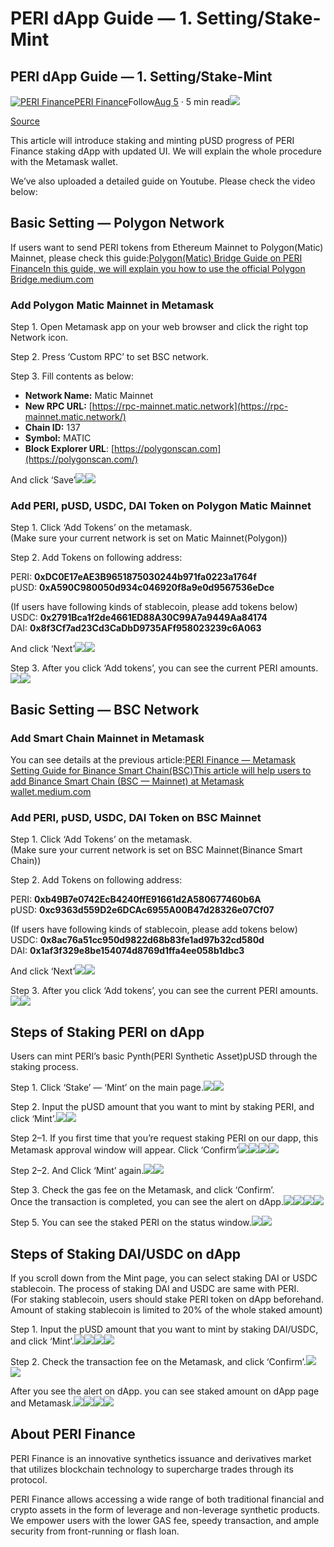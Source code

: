 # PERI dApp Guide — 1. Setting/Stake-Mint

## PERI dApp Guide — 1. Setting/Stake-Mint <a id="8001"></a>

[![PERI Finance](https://miro.medium.com/fit/c/96/96/1*8823tJq5K3Y0x2MHlm_n9w.jpeg)](https://perifinance.medium.com/?source=post_page-----22d61da24a64--------------------------------)[PERI Finance](https://perifinance.medium.com/?source=post_page-----22d61da24a64--------------------------------)Follow[Aug 5](https://medium.com/perifinance/peri-dapp-guide-1-setting-stake-mint-22d61da24a64?source=post_page-----22d61da24a64--------------------------------) · 5 min read![](https://miro.medium.com/max/1400/1*yB5IOO62hYp-avwaDqWvFw.jpeg)

[Source](https://medium.com/perifinance/peri-dapp-guide-1-setting-stake-mint-22d61da24a64)

This article will introduce staking and minting pUSD progress of PERI Finance staking dApp with updated UI. We will explain the whole procedure with the Metamask wallet.

We’ve also uploaded a detailed guide on Youtube. Please check the video below:

## Basic Setting — Polygon Network <a id="68fe"></a>

If users want to send PERI tokens from Ethereum Mainnet to Polygon\(Matic\) Mainnet, please check this guide:[Polygon\(Matic\) Bridge Guide on PERI FinanceIn this guide, we will explain you how to use the official Polygon Bridge.medium.com](https://medium.com/perifinance/polygon-matic-bridge-guide-on-peri-finance-e8c7e6570056)

### Add Polygon Matic Mainnet in Metamask <a id="0dc5"></a>

Step 1. Open Metamask app on your web browser and click the right top Network icon.

Step 2. Press ‘Custom RPC’ to set BSC network.

Step 3. Fill contents as below:

* **Network Name:** Matic Mainnet
* **New RPC URL:** [https://rpc-mainnet.matic.network](https://rpc-mainnet.matic.network/)
* **Chain ID:** 137
* **Symbol:** MATIC
* **Block Explorer URL**: [https://polygonscan.com](https://polygonscan.com/)

And click ‘Save’![](https://miro.medium.com/max/60/1*gkGdWd_yUGeHYfPBUPf14w.jpeg?q=20)![](https://miro.medium.com/max/700/1*gkGdWd_yUGeHYfPBUPf14w.jpeg)

### Add PERI, pUSD, USDC, DAI Token on Polygon Matic Mainnet <a id="9055"></a>

Step 1. Click ‘Add Tokens’ on the metamask.  
\(Make sure your current network is set on Matic Mainnet\(Polygon\)\)

Step 2. Add Tokens on following address:

PERI: **0xDC0E17eAE3B9651875030244b971fa0223a1764f**  
pUSD: **0xA590C980050d934c046920f8a9e0d9567536eDce**

\(If users have following kinds of stablecoin, please add tokens below\)  
USDC: **0x2791Bca1f2de4661ED88A30C99A7a9449Aa84174**  
DAI: **0x8f3Cf7ad23Cd3CaDbD9735AFf958023239c6A063**

And click ‘Next’![](https://miro.medium.com/max/60/1*3nH2HfzcgkDOzRrZ-l6YtQ.png?q=20)![](https://miro.medium.com/max/700/1*3nH2HfzcgkDOzRrZ-l6YtQ.png)

Step 3. After you click ‘Add tokens’, you can see the current PERI amounts.![](https://miro.medium.com/max/60/1*gEUcnRvmFoawY8XWX-TpmQ.jpeg?q=20)![](https://miro.medium.com/max/700/1*gEUcnRvmFoawY8XWX-TpmQ.jpeg)

## Basic Setting — BSC Network <a id="403d"></a>

### Add Smart Chain Mainnet in Metamask <a id="47ab"></a>

You can see details at the previous article:[PERI Finance — Metamask Setting Guide for Binance Smart Chain\(BSC\)This article will help users to add Binance Smart Chain \(BSC — Mainnet\) at Metamask wallet.medium.com](https://medium.com/perifinance/peri-finance-metamask-setting-guide-for-binance-smart-chain-bsc-65d4286e604e)

### Add PERI, pUSD, USDC, DAI Token on BSC Mainnet <a id="6a7d"></a>

Step 1. Click ‘Add Tokens’ on the metamask.  
\(Make sure your current network is set on BSC Mainnet\(Binance Smart Chain\)\)

Step 2. Add Tokens on following address:

PERI: **0xb49B7e0742EcB4240ffE91661d2A580677460b6A**  
pUSD: **0xc9363d559D2e6DCAc6955A00B47d28326e07Cf07**

\(If users have following kinds of stablecoin, please add tokens below\)  
USDC: **0x8ac76a51cc950d9822d68b83fe1ad97b32cd580d**  
DAI: **0x1af3f329e8be154074d8769d1ffa4ee058b1dbc3**

And click ‘Next’![](https://miro.medium.com/max/60/1*9Iohm0z3kVTlPcnL6MUrsw.jpeg?q=20)![](https://miro.medium.com/max/700/1*9Iohm0z3kVTlPcnL6MUrsw.jpeg)

Step 3. After you click ‘Add tokens’, you can see the current PERI amounts.![](https://miro.medium.com/max/60/1*bewwTAcWec7jwFC-rB5Y-A.jpeg?q=20)![](https://miro.medium.com/max/700/1*bewwTAcWec7jwFC-rB5Y-A.jpeg)

## Steps of Staking PERI on dApp <a id="0277"></a>

Users can mint PERI’s basic Pynth\(PERI Synthetic Asset\)pUSD through the staking process.

Step 1. Click ‘Stake’ — ‘Mint’ on the main page.![](https://miro.medium.com/max/60/1*zwVGVlHf3YQW2JyREfaVDg.jpeg?q=20)![](https://miro.medium.com/max/700/1*zwVGVlHf3YQW2JyREfaVDg.jpeg)

Step 2. Input the pUSD amount that you want to mint by staking PERI, and click ‘Mint’.![](https://miro.medium.com/max/60/1*ZPVxGJKASxxtDIKAfzP80w.jpeg?q=20)![](https://miro.medium.com/max/700/1*ZPVxGJKASxxtDIKAfzP80w.jpeg)

Step 2–1. If you first time that you’re request staking PERI on our dapp, this Metamask approval window will appear. Click ‘Confirm’![](https://miro.medium.com/max/60/1*5jlWEW_B0NozvbdiaSrM7A.jpeg?q=20)![](https://miro.medium.com/max/700/1*5jlWEW_B0NozvbdiaSrM7A.jpeg)![](https://miro.medium.com/max/60/1*JFbHuXVERg0HKyVYf_AXQg.jpeg?q=20)![](https://miro.medium.com/max/700/1*JFbHuXVERg0HKyVYf_AXQg.jpeg)

Step 2–2. And Click ‘Mint’ again.![](https://miro.medium.com/max/60/1*ZPVxGJKASxxtDIKAfzP80w.jpeg?q=20)![](https://miro.medium.com/max/700/1*ZPVxGJKASxxtDIKAfzP80w.jpeg)

Step 3. Check the gas fee on the Metamask, and click ‘Confirm’.  
Once the transaction is completed, you can see the alert on dApp.![](https://miro.medium.com/max/60/1*DDTzPiRcFlg1An3FLxLVcA.jpeg?q=20)![](https://miro.medium.com/max/700/1*DDTzPiRcFlg1An3FLxLVcA.jpeg)![](https://miro.medium.com/max/60/1*HJ_wc8lYs5_Lzrt2xbC65w.jpeg?q=20)![](https://miro.medium.com/max/700/1*HJ_wc8lYs5_Lzrt2xbC65w.jpeg)

Step 5. You can see the staked PERI on the status window.![](https://miro.medium.com/max/60/1*-XXu-NRWhtahfvznXggFfg.jpeg?q=20)![](https://miro.medium.com/max/700/1*-XXu-NRWhtahfvznXggFfg.jpeg)

## Steps of Staking DAI/USDC on dApp <a id="d3e0"></a>

If you scroll down from the Mint page, you can select staking DAI or USDC stablecoin. The process of staking DAI and USDC are same with PERI.  
\(For staking stablecoin, users should stake PERI token on dApp beforehand. Amount of staking stablecoin is limited to 20% of the whole staked amount\)

Step 1. Input the pUSD amount that you want to mint by staking DAI/USDC, and click ‘Mint’.![](https://miro.medium.com/max/60/1*7MJypxmGo_PDQ-huhfLUVQ.jpeg?q=20)![](https://miro.medium.com/max/700/1*7MJypxmGo_PDQ-huhfLUVQ.jpeg)![](https://miro.medium.com/max/60/1*QTH13oIT5xqgH2qkW1FDhg.png?q=20)![](https://miro.medium.com/max/700/1*QTH13oIT5xqgH2qkW1FDhg.png)

Step 2. Check the transaction fee on the Metamask, and click ‘Confirm’.![](https://miro.medium.com/max/60/1*DDTzPiRcFlg1An3FLxLVcA.jpeg?q=20)![](https://miro.medium.com/max/700/1*DDTzPiRcFlg1An3FLxLVcA.jpeg)

After you see the alert on dApp. you can see staked amount on dApp page and Metamask.![](https://miro.medium.com/max/60/1*Ojsbn4UZHt3Jk1Y6v5uagw.jpeg?q=20)![](https://miro.medium.com/max/700/1*Ojsbn4UZHt3Jk1Y6v5uagw.jpeg)![](https://miro.medium.com/max/60/1*-XXu-NRWhtahfvznXggFfg.jpeg?q=20)![](https://miro.medium.com/max/700/1*-XXu-NRWhtahfvznXggFfg.jpeg)

## About PERI Finance <a id="15b9"></a>

PERI Finance is an innovative synthetics issuance and derivatives market that utilizes blockchain technology to supercharge trades through its protocol.

PERI Finance allows accessing a wide range of both traditional financial and crypto assets in the form of leverage and non-leverage synthetic products. We empower users with the lower GAS fee, speedy transaction, and ample security from front-running or flash loan.

